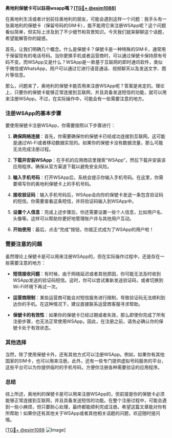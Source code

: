 **奥地利保號卡可以註冊wsapp嗎？[[TG💪+ @esim1088](https://t.me/s/esim1088)]**

在奥地利生活或者计划前往奥地利的朋友，可能会遇到这样一个问题：我手头有一张奥地利的保號卡（保留号码的SIM卡），能不能用它来注册WSApp呢？这个问题看似简单，但实际上涉及到了不少细节和背景知识。今天我们就来聊聊这个话题，希望能解答你的疑惑。

首先，让我们明确几个概念。什么是保號卡？保號卡是一种特殊的SIM卡，通常用于保留现有的电话号码。当你更换手机或者运营商时，可以通过保號卡保持原有号码不变。而WSApp又是什么？WSApp是一款基于互联网的即时通讯软件，类似于微信或WhatsApp，用户可以通过它进行语音通话、视频聊天以及发送文字、图片等信息。

那么，问题来了，奥地利的保號卡能否用来注册WSApp呢？答案是肯定的。理论上，只要你的保號卡能够正常连接到互联网，并且具备发送短信的功能，就可以用来注册WSApp。不过，在实际操作中，可能会有一些需要注意的地方。

### 注册WSApp的基本步骤

要使用保號卡注册WSApp，你需要按照以下步骤进行：

1. **确保网络连接**：首先，你需要确保你的保號卡已经成功连接到互联网。这可能是通过Wi-Fi或者移动数据实现的。如果你的保號卡没有数据流量，那么可能无法完成注册过程。

2. **下载并安装WSApp**：在手机的应用商店里搜索“WSApp”，然后下载并安装该应用程序。确保从官方渠道下载以避免安全风险。

3. **输入手机号码**：打开WSApp后，系统会提示你输入手机号码。在这里，你需要填写你的奥地利保號卡上的手机号码。

4. **接收验证码**：输入手机号码后，WSApp会向你的保號卡发送一条包含验证码的短信。你需要查看这条短信，并将验证码输入到WSApp中。

5. **设置个人信息**：完成上述步骤后，你还需要设置一些个人信息，比如用户名、头像等。这样可以帮助你更好地管理账户并与其他用户互动。

6. **开始使用**：最后，点击“完成”按钮，你就正式成为了WSApp的用户啦！

### 需要注意的问题

虽然理论上保號卡是可以用来注册WSApp的，但在实际操作过程中，还是存在一些需要注意的地方：

- **短信接收问题**：有时候，由于网络延迟或者其他原因，你可能无法及时收到WSApp发送的验证码短信。这时，你可以尝试重新发送验证码，或者切换到Wi-Fi环境下再试一次。

- **运营商限制**：某些运营商可能会对短信服务进行限制，导致验证码无法顺利到达你的手机。在这种情况下，建议直接联系运营商客服寻求帮助。

- **保號卡的有效性**：如果你的保號卡已经过期或者失效，那么即使你完成了所有注册步骤，也无法正常使用WSApp。因此，在注册之前，请务必确认你的保號卡处于有效状态。

### 其他选择

当然，除了使用保號卡外，还有其他方式可以注册WSApp。例如，如果你有其他国家的SIM卡，也可以用来注册。此外，还有一些专门提供虚拟号码服务的平台，这些平台可以为你提供临时的手机号码，方便你注册各种需要验证的应用程序。

### 总结

综上所述，奥地利的保號卡是可以用来注册WSApp的，但前提是你的保號卡必须能够正常连接到互联网，并且具备发送短信的功能。在整个注册过程中，可能会遇到一些小麻烦，但只要耐心处理，最终都能顺利完成注册。希望这篇文章能对你有所帮助！如果你还有其他关于WSApp或者其他相关话题的问题，欢迎随时提问哦。

[[TG💪+ @esim1088](https://t.me/s/esim1088) ![Image](https://i.postimg.cc/4NQfJmqS/Snipaste-2025-05-13-00-14-12.png)]